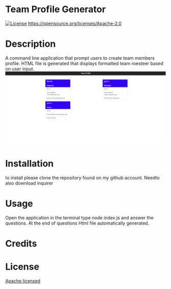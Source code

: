 # Team Profile Generator

  [![License](https://img.shields.io/badge/License-Apache_2.0-blue.svg)](https://opensource.org/licenses/Apache-2.0)
  https://opensource.org/licenses/Apache-2.0
  # Description
  A command line application that prompt users to create team members profile. HTML file is generated that displays formatted team roesteer based on user input.
  ![Alt text](/dist/assets/images/screen_shot.png)
  # Installation
  to install please clone the repository found on my github account. Needto also download inquirer
 
  
  # Usage
  Open the application in the terminal type node index.js and answer the questions. At the end of questions Html file automatically generated.
  
  # Credits
  
  
  # License
  [Apache licensed](https://opensource.org/licenses/Apache-2.0) 
  


